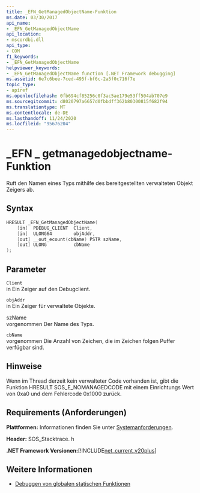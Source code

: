 ```yaml
---
title: _EFN_GetManagedObjectName-Funktion
ms.date: 03/30/2017
api_name:
- _EFN_GetManagedObjectName
api_location:
- mscordbi.dll
api_type:
- COM
f1_keywords:
- _EFN_GetManagedObjectName
helpviewer_keywords:
- _EFN_GetManagedObjectName function [.NET Framework debugging]
ms.assetid: 6e7c6bee-7ced-495f-bf6c-2a5f0c716f7e
topic_type:
- apiref
ms.openlocfilehash: 0fb694cf85256c0f3ac5ae179e53ff504ab707e9
ms.sourcegitcommit: d8020797a6657d0fbbdff362b80300815f682f94
ms.translationtype: MT
ms.contentlocale: de-DE
ms.lasthandoff: 11/24/2020
ms.locfileid: "95676204"
---
```

# <a name="_efn_getmanagedobjectname-function"></a>\_EFN \_ getmanagedobjectname-Funktion

Ruft den Namen eines Typs mithilfe des bereitgestellten verwalteten Objekt Zeigers ab.  
  
## <a name="syntax"></a>Syntax  
  
```cpp  
HRESULT _EFN_GetManagedObjectName(  
    [in]  PDEBUG_CLIENT  Client,  
    [in]  ULONG64        objAddr,  
    [out] __out_ecount(cbName) PSTR szName,  
    [out] ULONG          cbName  
);  
```  
  
## <a name="parameters"></a>Parameter  

 `Client`  
 in Ein Zeiger auf den Debugclient.  
  
 `objAddr`  
 in Ein Zeiger für verwaltete Objekte.  
  
 szName  
 vorgenommen Der Name des Typs.  
  
 `cbName`  
 vorgenommen Die Anzahl von Zeichen, die im Zeichen folgen Puffer verfügbar sind.  
  
## <a name="remarks"></a>Hinweise  

 Wenn im Thread derzeit kein verwalteter Code vorhanden ist, gibt die Funktion HRESULT SOS_E_NOMANAGEDCODE mit einem Einrichtungs Wert von 0xa0 und dem Fehlercode 0x1000 zurück.  
  
## <a name="requirements"></a>Requirements (Anforderungen)  

 **Plattformen:** Informationen finden Sie unter [Systemanforderungen](../../get-started/system-requirements.md).  
  
 **Header:** SOS_Stacktrace. h  
  
 **.NET Framework Versionen:**[!INCLUDE[net_current_v20plus](../../../../includes/net-current-v20plus-md.md)]  
  
## <a name="see-also"></a>Weitere Informationen

- [Debuggen von globalen statischen Funktionen](debugging-global-static-functions.md)
